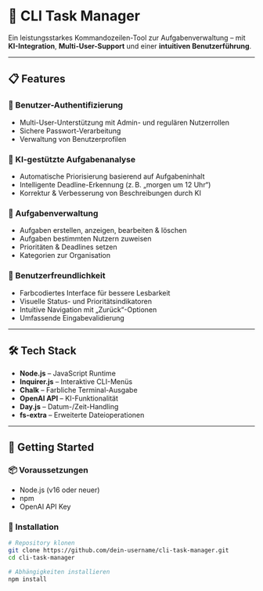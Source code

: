 # 🧠 CLI Task Manager

Ein leistungsstarkes Kommandozeilen-Tool zur Aufgabenverwaltung – mit **KI-Integration**, **Multi-User-Support** und einer **intuitiven Benutzerführung**.

---

## 📋 Features

### 🔐 Benutzer-Authentifizierung
- Multi-User-Unterstützung mit Admin- und regulären Nutzerrollen  
- Sichere Passwort-Verarbeitung  
- Verwaltung von Benutzerprofilen  

### 🤖 KI-gestützte Aufgabenanalyse
- Automatische Priorisierung basierend auf Aufgabeninhalt  
- Intelligente Deadline-Erkennung (z. B. „morgen um 12 Uhr“)  
- Korrektur & Verbesserung von Beschreibungen durch KI  

### 📝 Aufgabenverwaltung
- Aufgaben erstellen, anzeigen, bearbeiten & löschen  
- Aufgaben bestimmten Nutzern zuweisen  
- Prioritäten & Deadlines setzen  
- Kategorien zur Organisation  

### 🎨 Benutzerfreundlichkeit
- Farbcodiertes Interface für bessere Lesbarkeit  
- Visuelle Status- und Prioritätsindikatoren  
- Intuitive Navigation mit „Zurück“-Optionen  
- Umfassende Eingabevalidierung  

---

## 🛠️ Tech Stack

- **Node.js** – JavaScript Runtime  
- **Inquirer.js** – Interaktive CLI-Menüs  
- **Chalk** – Farbliche Terminal-Ausgabe  
- **OpenAI API** – KI-Funktionalität  
- **Day.js** – Datum-/Zeit-Handling  
- **fs-extra** – Erweiterte Dateioperationen  

---

## 🚀 Getting Started

### 📦 Voraussetzungen
- Node.js (v16 oder neuer)  
- npm  
- OpenAI API Key  

### 🧰 Installation

```bash
# Repository klonen
git clone https://github.com/dein-username/cli-task-manager.git
cd cli-task-manager

# Abhängigkeiten installieren
npm install
